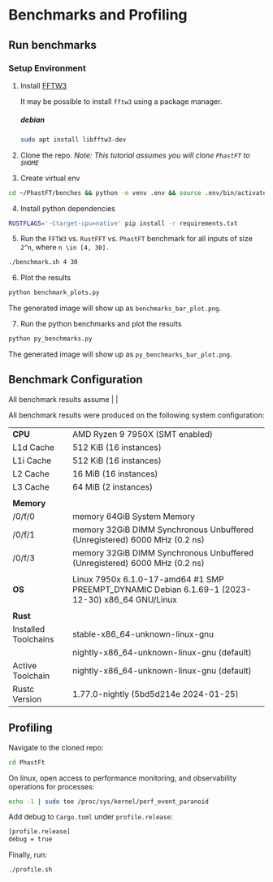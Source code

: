 # Benchmarks and Profiling

## Run benchmarks

### Setup Environment

1. Install [FFTW3](http://www.fftw.org/download.html)

   It may be possible to install `fftw3` using a package manager.

   ##### debian
   ```bash
   sudo apt install libfftw3-dev
   ```

2. Clone the repo. *Note: This tutorial assumes you will clone `PhastFT` to `$HOME`*

3. Create virtual env

```bash
cd ~/PhastFT/benches && python -m venv .env && source .env/bin/activate
```

4. Install python dependencies

```bash
RUSTFLAGS='-Ctarget-cpu=native' pip install -r requirements.txt
```

5. Run the `FFTW3` vs. `RustFFT` vs. `PhastFT` benchmark for all inputs of size `2^n`, where `n \in [4, 30].`

```bash
./benchmark.sh 4 30
```

6. Plot the results

```bash
python benchmark_plots.py
```

The generated image will show up as `benchmarks_bar_plot.png`.

7. Run the python benchmarks and plot the results

```bash
python py_benchmarks.py
```

The generated image will show up as `py_benchmarks_bar_plot.png`.

## Benchmark Configuration

All benchmark results assume
| |

All benchmark results were produced on the following system configuration:

|                      |                                                                                                 |
|----------------------|-------------------------------------------------------------------------------------------------|
| **CPU**              | AMD Ryzen 9 7950X (SMT enabled)                                                                 |
| L1d Cache            | 512 KiB (16 instances)                                                                          |
| L1i Cache            | 512 KiB (16 instances)                                                                          |
| L2 Cache             | 16 MiB (16 instances)                                                                           |
| L3 Cache             | 64 MiB (2 instances)                                                                            |
|                      |                                                                                                 |
| **Memory**           |                                                                                                 |
| /0/f/0               | memory          64GiB System Memory                                                             |
| /0/f/1               | memory          32GiB DIMM Synchronous Unbuffered (Unregistered) 6000 MHz (0.2 ns)              |
| /0/f/3               | memory          32GiB DIMM Synchronous Unbuffered (Unregistered) 6000 MHz (0.2 ns)              |
|                      |                                                                                                 |
| **OS**               | Linux 7950x 6.1.0-17-amd64 #1 SMP PREEMPT_DYNAMIC Debian 6.1.69-1 (2023-12-30) x86_64 GNU/Linux |
|                      |
| **Rust**             |                                                                                                 |
| Installed Toolchains | stable-x86_64-unknown-linux-gnu                                                                 |
|                      | nightly-x86_64-unknown-linux-gnu (default)                                                      |
| Active Toolchain     | nightly-x86_64-unknown-linux-gnu (default)                                                      |
| Rustc Version        | 1.77.0-nightly (5bd5d214e 2024-01-25)                                                           |

## Profiling

Navigate to the cloned repo:

```bash
cd PhastFt
```

On linux, open access to performance monitoring, and observability operations for processes:

```bash
echo -1 | sudo tee /proc/sys/kernel/perf_event_paranoid
```

Add debug to `Cargo.toml` under `profile.release`:

```bash
[profile.release]
debug = true
```

Finally, run:

```bash
./profile.sh
```